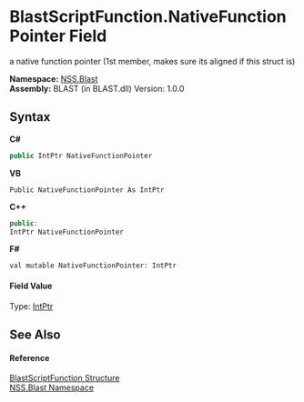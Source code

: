 # BlastScriptFunction.NativeFunctionPointer Field
 

a native function pointer (1st member, makes sure its aligned if this struct is)

**Namespace:**&nbsp;<a href="88b55311-4a89-0894-e27a-e157e443c7f7.md">NSS.Blast</a><br />**Assembly:**&nbsp;BLAST (in BLAST.dll) Version: 1.0.0

## Syntax

**C#**<br />
``` C#
public IntPtr NativeFunctionPointer
```

**VB**<br />
``` VB
Public NativeFunctionPointer As IntPtr
```

**C++**<br />
``` C++
public:
IntPtr NativeFunctionPointer
```

**F#**<br />
``` F#
val mutable NativeFunctionPointer: IntPtr
```


#### Field Value
Type: <a href="https://docs.microsoft.com/dotnet/api/system.intptr" target="_blank" rel="noopener noreferrer">IntPtr</a>

## See Also


#### Reference
<a href="4c6d14f4-14ae-a622-3763-13b615f5d263.md">BlastScriptFunction Structure</a><br /><a href="88b55311-4a89-0894-e27a-e157e443c7f7.md">NSS.Blast Namespace</a><br />